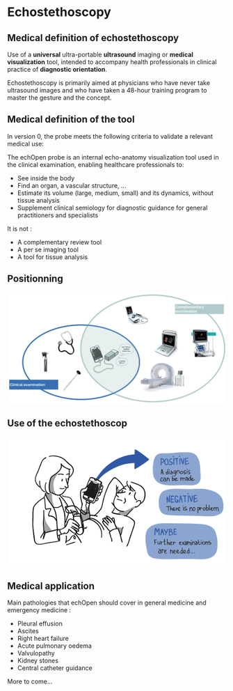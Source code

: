 # Echostethoscopy

## Medical definition of echostethoscopy
Use of a **universal** ultra-portable **ultrasound** imaging or **medical visualization** tool, intended to accompany health professionals in clinical practice of **diagnostic orientation**.

Echostethoscopy is primarily aimed at physicians who have never take ultrasound images and who have taken a 48-hour training program to master the gesture and the concept.

## Medical definition of the tool
In version 0, the probe meets the following criteria to validate a relevant medical use:

The echOpen probe is an internal echo-anatomy visualization tool used in the clinical examination, enabling healthcare professionals to:

- See inside the body
- Find an organ, a vascular structure, ...
- Estimate its volume (large, medium, small) and its dynamics, without tissue analysis
- Supplement clinical semiology for diagnostic guidance for general practitioners and specialists

It is not :

- A complementary review tool
- A per se imaging tool
- A tool for tissue analysis

## Positionning 
![The use of a stethoscope, the technology of an ultrasound system](images/echopen_positionning.png)

## Use of the echostethoscop
![Use of the echostethoscope](images/disruptive_diagnosis_technology.png)

## Medical application
Main pathologies that echOpen should cover in general medicine and emergency medicine : 
- Pleural effusion
- Ascites
- Right heart failure 
- Acute pulmonary oedema
- Valvulopathy
- Kidney stones
- Central catheter guidance 

More to come… 